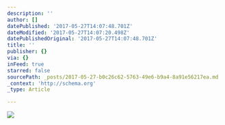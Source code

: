 ```yaml
---
description: ''
author: []
datePublished: '2017-05-27T14:07:48.701Z'
dateModified: '2017-05-27T14:07:20.498Z'
datePublishedOriginal: '2017-05-27T14:07:48.701Z'
title: ''
publisher: {}
via: {}
inFeed: true
starred: false
sourcePath: _posts/2017-05-27-b0c26c62-5763-49e6-b9a4-8a91e56217ea.md
_context: 'http://schema.org'
_type: Article

---
```

![](https://the-grid-user-content.s3-us-west-2.amazonaws.com/9e80c2c0-27f8-437d-a85b-ac446198426d.jpg)